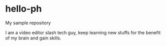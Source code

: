 # hello-ph
My sample repository

I am a video editor slash tech guy, keep learning new stuffs for the benefit of my brain and gain skills.
